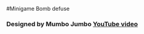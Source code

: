 #Minigame Bomb defuse

### Designed by Mumbo Jumbo [YouTube video](https://www.youtube.com/watch?v=s_jyaJx0Vzg)

